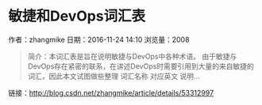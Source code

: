# 敏捷和DevOps词汇表
作者：zhangmike
日期：2016-11-24 14:10
浏览量：2008
> 简介：本词汇表是旨在说明敏捷与DevOps中各种术语。 
由于敏捷与DevOps存在紧密的联系，在讲述DevOps时需要引用到大量的来自敏捷的词汇，因此本文试图做些整理
  词汇名称
  对应英文
  说明...

 链接：http://blog.csdn.net/zhangmike/article/details/53312997
